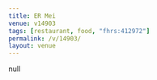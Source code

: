 ```yaml
---
title: ER Mei
venue: v14903
tags: [restaurant, food, "fhrs:412972"]
permalink: /v/14903/
layout: venue
---
```

null